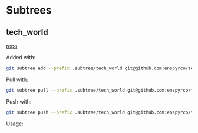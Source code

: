 # Subtrees

## tech_world

[repo](https://github.com/enspyrco/tech_world)

Added with:

```sh
git subtree add --prefix .subtree/tech_world git@github.com:enspyrco/tech_world.git main --squash
```

Pull with:

```sh
git subtree pull --prefix .subtree/tech_world git@github.com:enspyrco/tech_world.git main --squash
```

Push with:

```sh
git subtree push --prefix .subtree/tech_world git@github.com:enspyrco/tech_world.git main
```

Usage:
